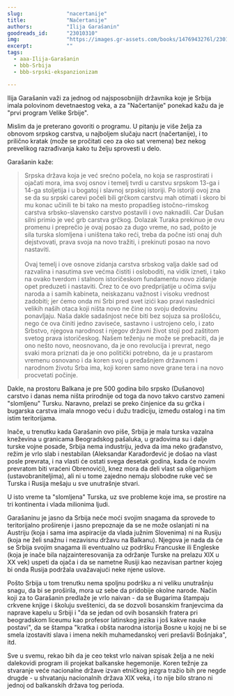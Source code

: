 ```yaml
---
slug:              "nacertanije"
title:             "Načertanije"
authors:           "Ilija Garašanin"
goodreads_id:      "23010310"
img:               "https://images.gr-assets.com/books/1476943276l/23010310.jpg"
excerpt:           ""
tags:
  - aaa-Ilija-Garašanin
  - bbb-Srbija
  - bbb-srpski-ekspanzionizam

---
```


Ilija Garašanin važi za jednog od najsposobnijih državnika koje je Srbija imala polovinom devetnaestog veka, a 
za "Načertanije" ponekad kažu da je "prvi program Velike Srbije".

Mislim da je preterano govoriti o programu. U pitanju je više želja za obnovom srpskog carstva, u najboljem slučaju 
nacrt (načertanije), i to prilično kratak (može se pročitati ceo za oko sat vremena) bez nekog prevelikog razrađivanja 
kako tu želju sprovesti u delo.

Garašanin kaže:

<blockquote>
Srpska država koja je već srećno počela, no koja se rasprostirati i ojačati mora, ima svoj osnov i temelj tvrdi u carstvu srpskom 13-ga i 14-ga stoljetija i u bogatoj i slavnoj srpskoj istoriji. Po istoriji ovoj zna se da su srpski carevi počeli bili grčkom carstvu mah otimati i skoro bi mu konac učinili te bi tako na mesto propadšeg istočno-rimskog carstva srbsko-slavensko carstvo postavili i ovo naknadili. Car Dušan silni primio je već grb carstva grčkog. Dolazak Turaka prekinuo je ovu promenu i preprečio je ovaj posao za dugo vreme, no sad, pošto je sila turska slomljena i uništena tako reći, treba da počne isti onaj duh dejstvovati, prava svoja na novo tražiti, i prekinuti posao na novo nastaviti.
<br><br>
Ovaj temelj i ove osnove zidanja carstva srbskog valja dakle sad od razvalina i nasutima sve većma čistiti i osloboditi, na vidik izneti, i tako na ovako tverdom i stalnom istoričeskom fundamentu novo zidanje opet preduzeti i nastaviti. Črez to će ovo predprijatije u očima sviju naroda a i samih kabineta, neiskazanu važnost i visoku vrednost zadobiti; jer ćemo onda mi Srbi pred svet izići kao pravi naslednici velikih naših otaca koji ništa novo ne čine no svoju dedovinu ponavljaju. Naša dakle sadašnjost neće biti bez sojuza sa prošlošću, nego će ova činiti jedno zaviseće, sastavno i ustrojeno celo, i zato Srbstvo, njegova narodnost i njegov državni život stoji pod zaštitom svetog prava istoričeskog. Našem teženju ne može se prebaciti, da je ono nešto novo, neosnovano, da je ono revolucija i prevrat, nego svaki mora priznati da je ono politički potrebno, da je u prastarom vremenu osnovano i da koren svoj u pređašnjem državnom i narodnom životu Srba ima, koji koren samo nove grane tera i na novo procvetati počinje.
</blockquote>

Dakle, na prostoru Balkana je pre 500 godina bilo srpsko (Dušanovo) carstvo i danas nema ništa prirodnije od toga da 
novo takvo carstvo zameni "slomljenu" Tursku. Naravno, prelazi se preko činjenice da su grčka i bugarska carstva imala 
mnogo veću i dužu tradiciju, između ostalog i na tim istim teritorijama.

Inače, u trenutku kada Garašanin ovo piše, Srbija je mala turska vazalna kneževina u granicama Beogradskog pašaluka, u 
gradovima su i dalje turske vojne posade, Srbija nema industriju, jedva da ima neko građanstvo, režim je vrlo slab i 
nestabilan (Aleksandar Karađorđević je došao na vlast posle prevrata, i na vlasti će ostati svega desetak godina, kada 
će novim prevratom biti vraćeni Obrenovići), knez mora da deli vlast sa oligarhijom (ustavobraniteljima), ali ni u tome 
zajedno nemaju slobodne ruke već se Turska i Rusija mešaju u sve unutrašnje stvari.

U isto vreme ta "slomljena" Turska, uz sve probleme koje ima, se prostire na tri kontinenta i vlada milionima ljudi.

Garašaninu je jasno da Srbija neće moći svojim snagama da sprovede to teritorijalno proširenje i jasno prepoznaje da se 
ne može oslanjati ni na Austriju (koja i sama ima aspiracije da vlada južnim Slovenima) ni na Rusiju (koja ne želi 
snažnu i nezavisnu državu na Balkanu). Njegova je nada da će se Srbija svojim snagama ili eventualno uz podršku 
Francuske ili Engleske (koja je inače bila najzainteresovanija za održanje Turske na prelazu XIX u XX vek) uspeti da 
ojača i da se nametne Rusiji kao nezavisan partner kojeg bi onda Rusija podržala uvažavajući neke njene uslove.

Pošto Srbija u tom trenutku nema spoljnu podršku a ni veliku unutrašnju snagu, da bi se proširila, mora uz sebe da 
pridobije okolne narode. Način koji za to Garašanin predlaže je vrlo naivan - da se Bugarima štampaju crkvene knjige i 
školuju sveštenici, da se dozvoli bosanskim franjevcima da naprave kapelu u Srbiji i "da se jedan od ovih bosanskih 
fratera pri beogradskom liceumu kao profesor latinskog jezika i još kakve nauke postavi", da se štampa "kratka i obšta 
narodna istorija Bosne u kojoj ne bi se smela izostaviti slava i imena nekih muhamedanskoj veri prešavši Bošnjaka", itd.

Sve u svemu, rekao bih da je ceo tekst vrlo naivan spisak želja a ne neki dalekovidi program ili projekat balkanske 
hegemonije. Koren težnje za stvaranje veće nacionalne države izvan etničkog jezgra tražio bih pre negde drugde - u 
shvatanju nacionalnih država XIX veka, i to nije bilo strano ni jednoj od balkanskih država tog perioda.